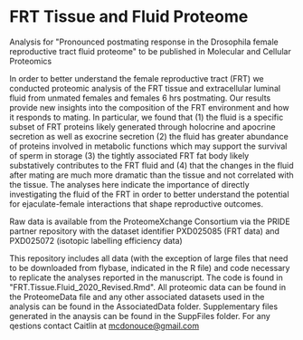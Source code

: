 # FRT Tissue and Fluid Proteome

Analysis for "Pronounced postmating response in the Drosophila female reproductive tract fluid proteome" to be published in Molecular and Cellular Proteomics

In order to better understand the female reproductive tract (FRT) we conducted proteomic analysis of the FRT tissue and extracellular luminal fluid from unmated females and females 6 hrs postmating. Our results provide new insights into the composition of the FRT environment and how it responds to mating. In particular, we found that (1) the fluid is a specific subset of FRT proteins likely generated through holocrine and apocrine secretion as well as exocrine secretion (2) the fluid has greater abundance of proteins involved in metabolic functions which may support the survival of sperm in storage (3) the tightly associated FRT fat body likely substatively contributes to the FRT fluid and (4) that the changes in the fluid after mating are much more dramatic than the tissue and not correlated with the tissue. The analyses here indicate the importance of directly investigating the fluid of the FRT in order to better understand the potential for ejaculate-female interactions that shape reproductive outcomes.

Raw data is available from the ProteomeXchange Consortium via the PRIDE partner repository with the dataset identifier PXD025085 (FRT data) and PXD025072 (isotopic labelling efficiency data)

This repository includes all data (with the exception of large files that need to be downloaded from flybase, indicated in the R file) and code necessary to replicate the analyses reported in the manuscript. The code is found in "FRT.Tissue.Fluid_2020_Revised.Rmd". All proteomic data can be found in the ProteomeData file and any other associated datasets used in the analysis can be found in the AssociatedData folder. Supplementary files generated in the anaysis can be found in the SuppFiles folder. For any qestions contact Caitlin at mcdonouce@gmail.com
